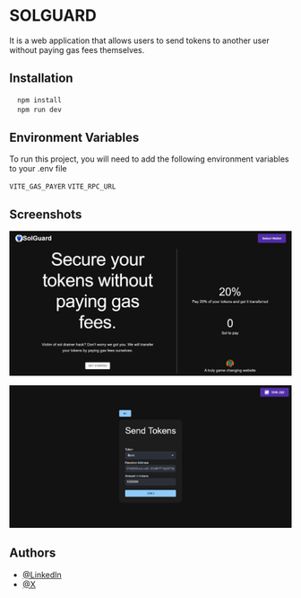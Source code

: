 # SOLGUARD

It is a web application that allows users to send tokens to another user without paying gas fees themselves.

## Installation

```bash
  npm install
  npm run dev
```

## Environment Variables

To run this project, you will need to add the following environment variables to your .env file

`VITE_GAS_PAYER`
`VITE_RPC_URL`

## Screenshots

![App Screenshot](./src/assets/Screenshot%202024-09-18%20191509.png)

![App Screenshot](./src/assets/Screenshot%202024-09-18%20191546.png)

## Authors

- [@LinkedIn](www.linkedin.com/in/david-goyal)
- [@X](https://x.com/David__Goyal)
